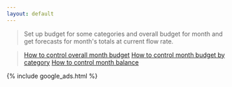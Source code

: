 ```yaml
---
layout: default
---
```


> Set up budget for some categories and overall budget for month and get forecasts for month's totals at current flow rate.

> [How to control overall month budget](https://dvmorozov.github.io/expenses/how-to-control-month-budget)
> [How to control month budget by category](https://dvmorozov.github.io/expenses/how-to-control-month-budget-by-category)
> [How to control month balance](https://dvmorozov.github.io/expenses/how-to-control-month-balance)

{% include google_ads.html %}
